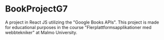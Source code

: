 # BookProjectG7
A project in React JS utilizing the "Google Books APIs". This project is made for educational purposes in the course "Flerplattformsapplikationer med webbtekniker" at Malmo University.
